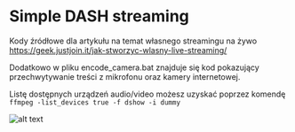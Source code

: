 # Simple DASH streaming

Kody źródłowe dla artykułu na temat własnego streamingu na żywo
https://geek.justjoin.it/jak-stworzyc-wlasny-live-streaming/

Dodatkowo w pliku encode_camera.bat znajduje się kod pokazujący przechwytywanie treści z mikrofonu oraz kamery internetowej.

Listę dostępnych urządzeń audio/video możesz uzyskać poprzez komendę
`ffmpeg -list_devices true -f dshow -i dummy`

![alt text](https://github.com/Morkowski/simpleDashStreamingCode/blob/master/devices.png "urządzenia")

